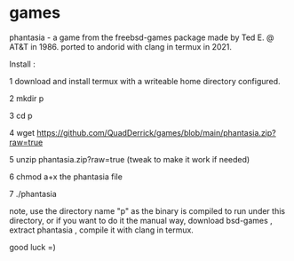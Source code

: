 # games
phantasia  -  a game from the freebsd-games package made by Ted E. @ AT&T in 1986.
ported to andorid with clang in termux in 2021. 

Install :

1 download and install termux with a writeable home directory configured.

2 mkdir p

3 cd p

4 wget https://github.com/QuadDerrick/games/blob/main/phantasia.zip?raw=true

5 unzip phantasia.zip\?raw\=true (tweak to make it work if needed)

6 chmod a+x the phantasia file

7 ./phantasia

note, use the directory name "p" as the binary is compiled to run under this directory,
or if you want to do it the manual way, download bsd-games , extract phantasia , compile it with clang in termux.

good luck =)
